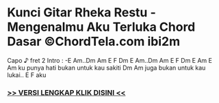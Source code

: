 
 # Kunci Gitar Rheka Restu - Mengenalmu Aku Terluka Chord Dasar ©ChordTela.com ibi2m


Capo ♪ fret 2 Intro : -E Am..Dm Am E F Dm E Am..Dm Am E F Dm E Am E Am ku punya hati bukan untuk kau sakiti Dm Am juga bukan untuk kau lukai.. E F aku

###  <a href="https://shortlighzx.web.app?sq=Kunci Gitar Rheka Restu - Mengenalmu Aku Terluka Chord Dasar ©ChordTela.com"> >> VERSI LENGKAP KLIK DISINI << </a>
